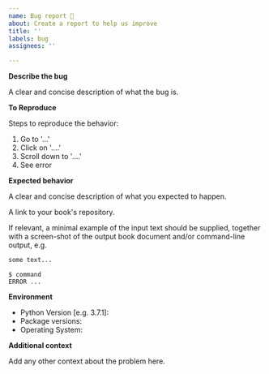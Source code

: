 ```yaml
---
name: Bug report 🐛
about: Create a report to help us improve
title: ''
labels: bug
assignees: ''

---
```


**Describe the bug**

A clear and concise description of what the bug is.

**To Reproduce**

Steps to reproduce the behavior:

1. Go to '...'
2. Click on '....'
3. Scroll down to '....'
4. See error

**Expected behavior**

A clear and concise description of what you expected to happen.

A link to your book's repository.

If relevant, a minimal example of the input text should be supplied,
together with a screen-shot of the output book document and/or command-line output, e.g.

```markdown
some text...
```

```console
$ command
ERROR ...
```

**Environment**

- Python Version [e.g. 3.7.1]:
- Package versions:
- Operating System:

**Additional context**

Add any other context about the problem here.
